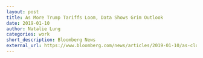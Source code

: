 ```yaml
---
layout: post
title: As More Trump Tariffs Loom, Data Shows Grim Outlook
date: 2019-01-10
author: Natalie Lung
categories: work
short_description: Bloomberg News
external_url: https://www.bloomberg.com/news/articles/2019-01-10/as-clock-ticks-to-more-trump-tariffs-data-shows-grim-outlook
---
```


